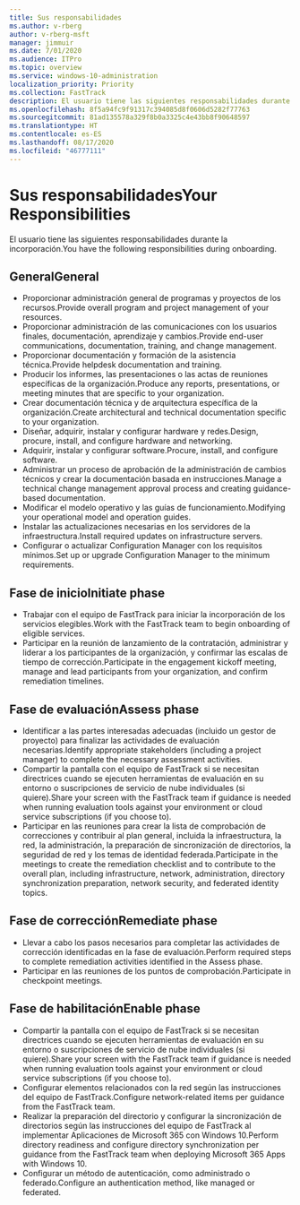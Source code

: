 ```yaml
---
title: Sus responsabilidades
ms.author: v-rberg
author: v-rberg-msft
manager: jimmuir
ms.date: 7/01/2020
ms.audience: ITPro
ms.topic: overview
ms.service: windows-10-administration
localization_priority: Priority
ms.collection: FastTrack
description: El usuario tiene las siguientes responsabilidades durante la incorporación a Windows 10.
ms.openlocfilehash: 8f5a94fc9f91317c394085d8f0606d5282f77763
ms.sourcegitcommit: 81ad135578a329f8b0a3325c4e43bb8f90648597
ms.translationtype: HT
ms.contentlocale: es-ES
ms.lasthandoff: 08/17/2020
ms.locfileid: "46777111"
---
```

# <a name="your-responsibilities"></a><span data-ttu-id="86d7a-103">Sus responsabilidades</span><span class="sxs-lookup"><span data-stu-id="86d7a-103">Your Responsibilities</span></span>

<span data-ttu-id="86d7a-104">El usuario tiene las siguientes responsabilidades durante la incorporación.</span><span class="sxs-lookup"><span data-stu-id="86d7a-104">You have the following responsibilities during onboarding.</span></span>

## <a name="general"></a><span data-ttu-id="86d7a-105">General</span><span class="sxs-lookup"><span data-stu-id="86d7a-105">General</span></span>

- <span data-ttu-id="86d7a-106">Proporcionar administración general de programas y proyectos de los recursos.</span><span class="sxs-lookup"><span data-stu-id="86d7a-106">Provide overall program and project management of your resources.</span></span>
- <span data-ttu-id="86d7a-107">Proporcionar administración de las comunicaciones con los usuarios finales, documentación, aprendizaje y cambios.</span><span class="sxs-lookup"><span data-stu-id="86d7a-107">Provide end-user communications, documentation, training, and change management.</span></span>
- <span data-ttu-id="86d7a-108">Proporcionar documentación y formación de la asistencia técnica.</span><span class="sxs-lookup"><span data-stu-id="86d7a-108">Provide helpdesk documentation and training.</span></span>
- <span data-ttu-id="86d7a-109">Producir los informes, las presentaciones o las actas de reuniones específicas de la organización.</span><span class="sxs-lookup"><span data-stu-id="86d7a-109">Produce any reports, presentations, or meeting minutes that are specific to your organization.</span></span>
- <span data-ttu-id="86d7a-110">Crear documentación técnica y de arquitectura específica de la organización.</span><span class="sxs-lookup"><span data-stu-id="86d7a-110">Create architectural and technical documentation specific to your organization.</span></span>
- <span data-ttu-id="86d7a-111">Diseñar, adquirir, instalar y configurar hardware y redes.</span><span class="sxs-lookup"><span data-stu-id="86d7a-111">Design, procure, install, and configure hardware and networking.</span></span>
- <span data-ttu-id="86d7a-112">Adquirir, instalar y configurar software.</span><span class="sxs-lookup"><span data-stu-id="86d7a-112">Procure, install, and configure software.</span></span>
- <span data-ttu-id="86d7a-113">Administrar un proceso de aprobación de la administración de cambios técnicos y crear la documentación basada en instrucciones.</span><span class="sxs-lookup"><span data-stu-id="86d7a-113">Manage a technical change management approval process and creating guidance-based documentation.</span></span>
- <span data-ttu-id="86d7a-114">Modificar el modelo operativo y las guías de funcionamiento.</span><span class="sxs-lookup"><span data-stu-id="86d7a-114">Modifying your operational model and operation guides.</span></span>
- <span data-ttu-id="86d7a-115">Instalar las actualizaciones necesarias en los servidores de la infraestructura.</span><span class="sxs-lookup"><span data-stu-id="86d7a-115">Install required updates on infrastructure servers.</span></span>
- <span data-ttu-id="86d7a-116">Configurar o actualizar Configuration Manager con los requisitos mínimos.</span><span class="sxs-lookup"><span data-stu-id="86d7a-116">Set up or upgrade Configuration Manager to the minimum requirements.</span></span>

## <a name="initiate-phase"></a><span data-ttu-id="86d7a-117">Fase de inicio</span><span class="sxs-lookup"><span data-stu-id="86d7a-117">Initiate phase</span></span>

- <span data-ttu-id="86d7a-118">Trabajar con el equipo de FastTrack para iniciar la incorporación de los servicios elegibles.</span><span class="sxs-lookup"><span data-stu-id="86d7a-118">Work with the FastTrack team to begin onboarding of eligible services.</span></span>
- <span data-ttu-id="86d7a-119">Participar en la reunión de lanzamiento de la contratación, administrar y liderar a los participantes de la organización, y confirmar las escalas de tiempo de corrección.</span><span class="sxs-lookup"><span data-stu-id="86d7a-119">Participate in the engagement kickoff meeting, manage and lead participants from your organization, and confirm remediation timelines.</span></span>

## <a name="assess-phase"></a><span data-ttu-id="86d7a-120">Fase de evaluación</span><span class="sxs-lookup"><span data-stu-id="86d7a-120">Assess phase</span></span>

- <span data-ttu-id="86d7a-121">Identificar a las partes interesadas adecuadas (incluido un gestor de proyecto) para finalizar las actividades de evaluación necesarias.</span><span class="sxs-lookup"><span data-stu-id="86d7a-121">Identify appropriate stakeholders (including a project manager) to complete the necessary assessment activities.</span></span>
- <span data-ttu-id="86d7a-122">Compartir la pantalla con el equipo de FastTrack si se necesitan directrices cuando se ejecuten herramientas de evaluación en su entorno o suscripciones de servicio de nube individuales (si quiere).</span><span class="sxs-lookup"><span data-stu-id="86d7a-122">Share your screen with the FastTrack team if guidance is needed when running evaluation tools against your environment or cloud service subscriptions (if you choose to).</span></span>
- <span data-ttu-id="86d7a-123">Participar en las reuniones para crear la lista de comprobación de correcciones y contribuir al plan general, incluida la infraestructura, la red, la administración, la preparación de sincronización de directorios, la seguridad de red y los temas de identidad federada.</span><span class="sxs-lookup"><span data-stu-id="86d7a-123">Participate in the meetings to create the remediation checklist and to contribute to the overall plan, including infrastructure, network, administration, directory synchronization preparation, network security, and federated identity topics.</span></span>

## <a name="remediate-phase"></a><span data-ttu-id="86d7a-124">Fase de corrección</span><span class="sxs-lookup"><span data-stu-id="86d7a-124">Remediate phase</span></span>

- <span data-ttu-id="86d7a-125">Llevar a cabo los pasos necesarios para completar las actividades de corrección identificadas en la fase de evaluación.</span><span class="sxs-lookup"><span data-stu-id="86d7a-125">Perform required steps to complete remediation activities identified in the Assess phase.</span></span>
- <span data-ttu-id="86d7a-126">Participar en las reuniones de los puntos de comprobación.</span><span class="sxs-lookup"><span data-stu-id="86d7a-126">Participate in checkpoint meetings.</span></span>

## <a name="enable-phase"></a><span data-ttu-id="86d7a-127">Fase de habilitación</span><span class="sxs-lookup"><span data-stu-id="86d7a-127">Enable phase</span></span>

- <span data-ttu-id="86d7a-128">Compartir la pantalla con el equipo de FastTrack si se necesitan directrices cuando se ejecuten herramientas de evaluación en su entorno o suscripciones de servicio de nube individuales (si quiere).</span><span class="sxs-lookup"><span data-stu-id="86d7a-128">Share your screen with the FastTrack team if guidance is needed when running evaluation tools against your environment or cloud service subscriptions (if you choose to).</span></span>
- <span data-ttu-id="86d7a-129">Configurar elementos relacionados con la red según las instrucciones del equipo de FastTrack.</span><span class="sxs-lookup"><span data-stu-id="86d7a-129">Configure network-related items per guidance from the FastTrack team.</span></span>
- <span data-ttu-id="86d7a-130">Realizar la preparación del directorio y configurar la sincronización de directorios según las instrucciones del equipo de FastTrack al implementar Aplicaciones de Microsoft 365 con Windows 10.</span><span class="sxs-lookup"><span data-stu-id="86d7a-130">Perform directory readiness and configure directory synchronization per guidance from the FastTrack team when deploying Microsoft 365 Apps with Windows 10.</span></span>
- <span data-ttu-id="86d7a-131">Configurar un método de autenticación, como administrado o federado.</span><span class="sxs-lookup"><span data-stu-id="86d7a-131">Configure an authentication method, like managed or federated.</span></span>

